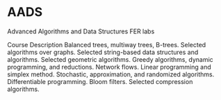 # AADS
Advanced Algorithms and Data Structures FER labs


Course Description
Balanced trees, multiway trees, B-trees. Selected algorithms over graphs. Selected string-based data structures and algorithms. Selected geometric algorithms. Greedy algorithms, dynamic programming, and reductions. Network flows. Linear programming and simplex method. Stochastic, approximation, and randomized algorithms. Differentiable programming. Bloom filters. Selected compression algorithms.
